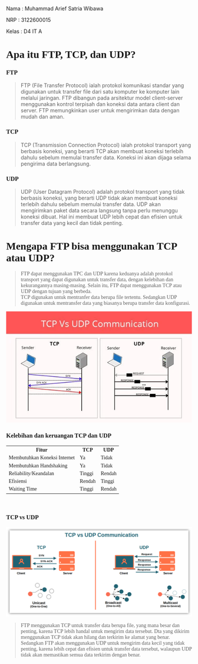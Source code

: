 <p>Nama : Muhammad Arief Satria Wibawa</p>
<p>NRP : 3122600015</p>
<p>Kelas : D4 IT A</p>

**<h1 style="font-family:bahnschrift;">Apa itu FTP, TCP, dan UDP?</h1>**


**<h3 style="font-family:bahnschrift;">FTP</h3>**

>FTP (File Transfer Protocol) ialah protokol komunikasi standar yang digunakan untuk transfer file dari satu komputer ke komputer lain melalui jaringan. FTP dibangun pada arsitektur model client-server menggunakan kontrol terpisah dan koneksi data antara client dan server. FTP memungkinkan user untuk mengirimkan data dengan mudah dan aman.

**<h3 style="font-family:bahnschrift;">TCP</h3>**
>TCP (Transmission Connection Protocol) ialah protokol transport yang berbasis koneksi, yang berarti TCP akan membuat koneksi terlebih dahulu sebelum memulai transfer data. Koneksi ini akan dijaga selama pengirima data berlangsung.

**<h3 style="font-family:bahnschrift;">UDP</h3>**
>UDP (User Datagram Protocol) adalah protokol transport yang tidak berbasis koneksi, yang berarti UDP tidak akan membuat koneksi terlebih dahulu sebelum memulai transfer data. UDP akan mengirimkan paket data secara langsung tanpa perlu menunggu koneksi dibuat. Hal ini membuat UDP lebih cepat dan efisien untuk transfer data yang kecil dan tidak penting.

**<h1 style="font-family:bahnschrift;">Mengapa FTP bisa menggunakan TCP atau UDP?</h1>**

><div class ="isi" style="font-family:bahnschrift;">FTP dapat menggunakan TPC dan UDP karena keduanya adalah protokol transport yang dapat digunakan untuk transfer data, dengan kelebihan dan kekurangannya masing-masing. Selain itu, FTP dapat menggunakan TCP atau UDP dengan tujuan yang berbeda.
><div class ="isi" style="font-family:bahnschrift;">TCP digunakan untuk mentranfer data berupa file tertentu. Sedangkan UDP digunakan untuk mentransfer data yang biasanya berupa transfer data konfigurasi. 

<img src="assets/TCP UDP.webp" alt="TCP and UDP">

**<h3 style="font-family:bahnschrift;">Kelebihan dan keruangan TCP dan UDP</h3>**

<table style="font-family:bahnschrift;">
<tr>
    <th>Fitur</th>
    <th>TCP</th>
    <th>UDP</th>
</tr>
<tr>
    <td>Membutuhkan Koneksi Internet</td>
    <td>Ya</td>
    <td>Tidak</td>
</tr>
<tr>
    <td>Membutuhkan Handshaking</td>
    <td>Ya</td>
    <td>Tidak</td>
</tr>
<tr>
    <td>Reliability/Keandalan</td>
    <td>Tinggi</td>
    <td>Rendah</td>
</tr>
<tr>
    <td>Efisiensi</td>
    <td>Rendah</td>
    <td>Tinggi</td>
</tr>
<tr>
    <td>Waiting Time</td>
    <td>Tinggi</td>
    <td>Rendah</td>
</tr>
</table>
<br>

**<h3 style="font-family:bahnschrift;">TCP vs UDP</h3>**

<img src="assets/tcpUdp2.png" alt="TCP vs UDP">

><div class ="isi" style="font-family:bahnschrift;">FTP menggunakan TCP untuk transfer data berupa file, yang mana besar dan penting, karena TCP lebih handal untuk mengirim data tersebut. Dta yang dikirim menggunakan TCP tidak akan hilang dan terkirim ke alamat yang benar. Sedangkan FTP akan menggunakan UDP untuk mengirim data kecil yang tidak penting, karena lebih cepat dan efisien untuk transfer data tersebut, walaupun UDP tidak akan memastikan semua data terkirim dengan benar.
